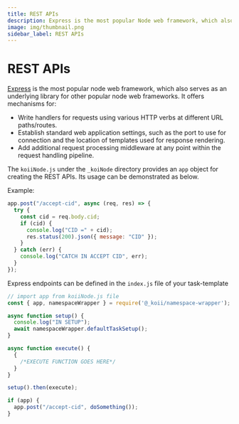```yaml
---
title: REST APIs
description: Express is the most popular Node web framework, which also serves as an underlying library for other popular Node web frameworks.
image: img/thumbnail.png
sidebar_label: REST APIs
---
```



# REST APIs

[Express](https://expressjs.com/) is the most popular node web framework, which also serves as an underlying library for other popular node web frameworks. It offers mechanisms for:

- Write handlers for requests using various HTTP verbs at different URL paths/routes.
- Establish standard web application settings, such as the port to use for connection and the location of templates used for response rendering.
- Add additional request processing middleware at any point within the request handling pipeline.

The `koiiNode.js` under the `_koiNode` directory provides an `app` object for creating the REST APIs. Its usage can be demonstrated as below.

<!--
```js
if (app) {
  // Express app for configuration
  // Write your Express Endpoints here.
  //For Example
  app.post("/accept-cid", async (req, res) => {});
}
``` -->

<!-- The `namespace.express()` method represents the namespace wrapper over express app methods. It takes in 3 arguments:

- `method` — This is the HTTP method: `post`, `get`, `put`, or `delete`.
- `path` — This is the endpoint path appended to `namespace`.
- `callback` — Callback function to be called. -->

Example:

```js
app.post("/accept-cid", async (req, res) => {
  try {
    const cid = req.body.cid;
    if (cid) {
      console.log("CID =" + cid);
      res.status(200).json({ message: "CID" });
    }
  } catch (err) {
    console.log("CATCH IN ACCEPT CID", err);
  }
});
```

Express endpoints can be defined in the `index.js` file of your task-template

```js
// import app from koiiNode.js file
const { app, namespaceWrapper } = require('@_koii/namespace-wrapper');

async function setup() {
  console.log("IN SETUP");
  await namespaceWrapper.defaultTaskSetup();
}

async function execute() {
  {
    /*EXECUTE FUNCTION GOES HERE*/
  }
}

setup().then(execute);

if (app) {
  app.post("/accept-cid", doSomething());
}
```
